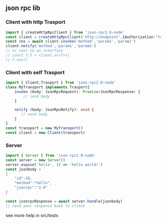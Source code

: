 ## json rpc lib 

### Client with http Trasport
```typescript
import { createHttpRpcClient } from 'json-rpc2.0-node'
const client = createHttpRpcClient('http://endpoint',{Authorization:"token or other headers"})
const res = await client.invoke('method','param1','param2')
client.notify('method','param1','param2')
// or cast to an interface
// const t:T = client.as<T>()
// t.xxx()

```


### Client with self Trasport
```typescript
import { Client,Trasport } from 'json-rpc2.0-node'
class MyTransport implements Trasport{
    invoke (body: JsonRpcRequest): Promise<JsonRpcResponse> {
        // send body
    }

    notify (body: JsonRpcNotify): void {
       // send body
    }
}
const transport = new MyTransport()
const client = new Client(transport)

```



### Server 
```typescript
import { Server } from 'json-rpc2.0-node'
const server = new Server()
server.expose('hello', () => 'hello world!')
const jsonbody = `
{
	"id":10,
	"method":"hello",
	"jsonrpc":"2.0"
}
`
const jsonrpcResponse = await server.handle(jsonbody)
// send your response back to client

```

see more help in src/tests